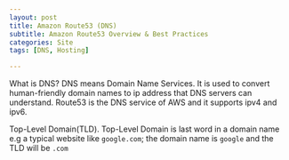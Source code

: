 ```yaml
---
layout: post
title: Amazon Route53 (DNS)
subtitle: Amazon Route53 Overview & Best Practices
categories: Site
tags: [DNS, Hosting]

--- 
```


What is DNS?
DNS means Domain Name Services. It is used to convert human-friendly domain names to ip address that DNS servers can understand. Route53 is the DNS service of AWS and it supports ipv4 and ipv6.

Top-Level Domain(TLD).
Top-Level Domain is last word in a domain name e.g a typical website like `google.com`; the domain name is `google` and the TLD will be `.com`